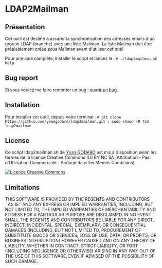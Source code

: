 LDAP2Mailman
============

Présentation
------------

Cet outil est destiné à assurer la synchronisation des adresses emails d'un groupe LDAP (branche) avec une liste Mailman.
La liste Mailman doit être préalablement créée sous Mailman avant d'utiliser cet outil.

Pour une aide complète, installer le script et lancez le :
    `# ./ldap2mailman.sh help`


Bug report
-------------

Si vous voulez me faire remonter un bug : [ouvrir un bug](https://github.com/ygodard/ldap2mailman/issues).


Installation
---------

Pour installer cet outil, depuis votre terminal :
	`# git clone https://github.com/yvangodard/ldap2mailman.git ; sudo chmod -R 750 ldap2mailman`


License
-------

Ce script ldap2mailman.sh de [Yvan GODARD](http://www.yvangodard.me) est mis à disposition selon les termes de la licence Creative Commons 4.0 BY NC SA (Attribution - Pas d’Utilisation Commerciale - Partage dans les Mêmes Conditions).

<a rel="license" href="http://creativecommons.org/licenses/by-nc-sa/4.0"><img alt="Licence Creative Commons" style="border-width:0" src="http://i.creativecommons.org/l/by-nc-sa/4.0/88x31.png" /></a>


Limitations
-----------

THIS SOFTWARE IS PROVIDED BY THE REGENTS AND CONTRIBUTORS ``AS IS'' AND ANY
EXPRESS OR IMPLIED WARRANTIES, INCLUDING, BUT NOT LIMITED TO, THE IMPLIED
WARRANTIES OF MERCHANTABILITY AND FITNESS FOR A PARTICULAR PURPOSE ARE
DISCLAIMED. IN NO EVENT SHALL THE REGENTS AND CONTRIBUTORS BE LIABLE FOR ANY
DIRECT, INDIRECT, INCIDENTAL, SPECIAL, EXEMPLARY, OR CONSEQUENTIAL DAMAGES
(INCLUDING, BUT NOT LIMITED TO, PROCUREMENT OF SUBSTITUTE GOODS OR SERVICES;
LOSS OF USE, DATA, OR PROFITS; OR BUSINESS INTERRUPTION) HOWEVER CAUSED AND
ON ANY THEORY OF LIABILITY, WHETHER IN CONTRACT, STRICT LIABILITY, OR TORT
(INCLUDING NEGLIGENCE OR OTHERWISE) ARISING IN ANY WAY OUT OF THE USE OF THIS
SOFTWARE, EVEN IF ADVISED OF THE POSSIBILITY OF SUCH DAMAGE.